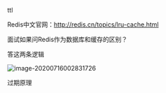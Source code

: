 ttl

Redis中文官网：http://redis.cn/topics/lru-cache.html

面试如果问Redis作为数据库和缓存的区别？

答这两条逻辑

![image-20200716002831726](https://yeyangshu-picgo.oss-cn-shanghai.aliyuncs.com/img/image-20200716002831726.png)

过期原理

